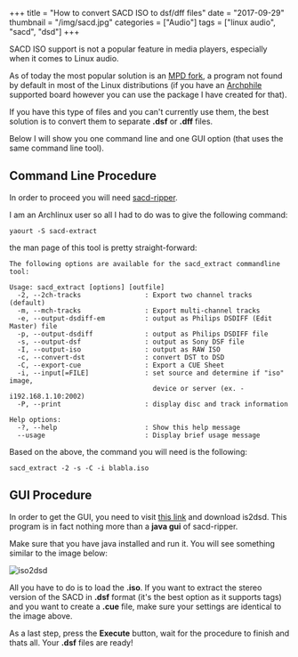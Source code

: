 +++
title = "How to convert SACD ISO to dsf/dff files"
date =  "2017-09-29"
thumbnail = "/img/sacd.jpg"
categories = ["Audio"]
tags = ["linux audio", "sacd", "dsd"]
+++

SACD ISO support is not a popular feature in media players, especially when it comes to Linux audio.

As of today the most popular solution is an [MPD fork](http://git.musicpd.org/cgit/manisiutkin/mpd.git), a program not found by default in most of the Linux distributions (if you have an [Archphile](http://archphile.org) supported board however you can use the package I have created for that).

If you have this type of files and you can't currently use them, the best solution is to convert them to separate **.dsf** or **.dff** files.

Below I will show you one command line and one GUI option (that uses the same command line tool).

## Command Line Procedure

In order to proceed you will need [sacd-ripper](https://sourceforge.net/projects/sacd-ripper/).

I am an Archlinux user so all I had to do was to give the following command:

	yaourt -S sacd-extract

the man page of this tool is pretty straight-forward:

	The following options are available for the sacd_extract commandline tool:
	
	Usage: sacd_extract [options] [outfile]
	  -2, --2ch-tracks                : Export two channel tracks (default)
	  -m, --mch-tracks                : Export multi-channel tracks
	  -e, --output-dsdiff-em          : output as Philips DSDIFF (Edit Master) file
	  -p, --output-dsdiff             : output as Philips DSDIFF file
	  -s, --output-dsf                : output as Sony DSF file
	  -I, --output-iso                : output as RAW ISO
	  -c, --convert-dst               : convert DST to DSD
	  -C, --export-cue                : Export a CUE Sheet
	  -i, --input[=FILE]              : set source and determine if "iso" image,
	                                    device or server (ex. -i192.168.1.10:2002)
	  -P, --print                     : display disc and track information
	
	Help options:
	  -?, --help                      : Show this help message
	  --usage                         : Display brief usage message
	

Based on the above, the command you will need is the following:

	sacd_extract -2 -s -C -i blabla.iso


## GUI Procedure

In order to get the GUI, you need to visit [this link](http://www.audiocircle.com/index.php?topic=129913.0)  and download is2dsd. This program is in fact nothing more than a **java gui** of sacd-ripper.

Make sure that you have java installed and run it. You will see something similar to the image below:

![iso2dsd](/img/iso2dsd.jpg  "iso2dsd")

All you have to do is to load the **.iso**. If you want to extract the stereo version of the SACD in **.dsf** format (it's the best option as it supports tags) and you want to create a **.cue** file, make sure your settings are identical to the image above. 

As a last step, press the **Execute** button, wait for the procedure to finish and thats all. Your **.dsf** files are ready!




	


